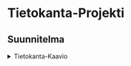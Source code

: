 # Tietokanta-Projekti

## Suunnitelma

<details close>

<summary>Tietokanta-Kaavio</summary>

![image](https://github.com/PeetuVainio/Tietokanta-Projekti/assets/113332683/4490b79f-7b13-4cb1-b2e6-e51c1786016c)

</details>
